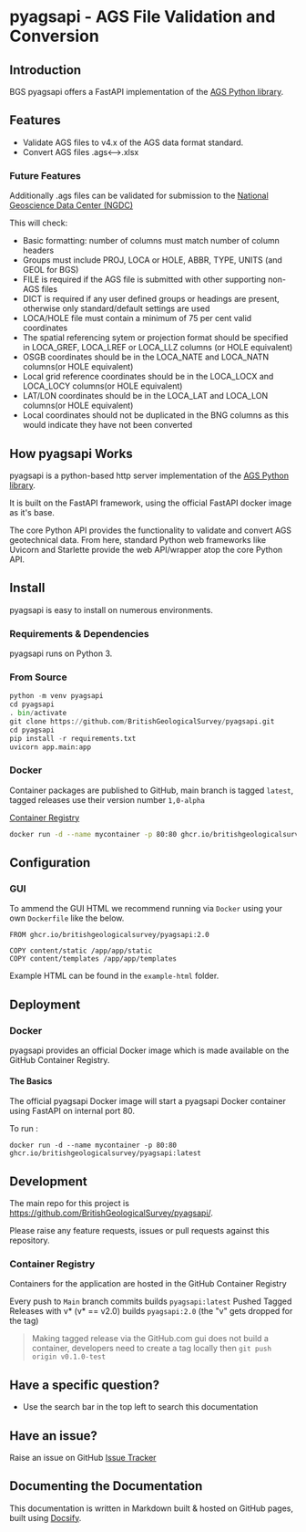 # pyagsapi - AGS File Validation and Conversion

## Introduction

BGS pyagsapi offers a FastAPI implementation of the [AGS Python library](https://gitlab.com/ags-data-format-wg/ags-python-library). 

## Features

- Validate AGS files to v4.x of the AGS data format standard. 
- Convert AGS files .ags<-->.xlsx

### Future Features 

Additionally .ags files can be validated for submission to the [National Geoscience Data Center (NGDC)](http://transfer.bgs.ac.uk/ingestion)

This will check: 

- Basic formatting: number of columns must match number of column headers
- Groups must include PROJ, LOCA or HOLE, ABBR, TYPE, UNITS (and GEOL for BGS)
- FILE is required if the AGS file is submitted with other supporting non-AGS files
- DICT is required if any user defined groups or headings are present, otherwise only standard/default settings are used
- LOCA/HOLE file must contain a minimum of 75 per cent valid coordinates
- The spatial referencing sytem or projection format should be specified in LOCA_GREF, LOCA_LREF or LOCA_LLZ columns (or HOLE equivalent)
- OSGB coordinates should be in the LOCA_NATE and LOCA_NATN columns(or HOLE equivalent)
- Local grid reference coordinates should be in the LOCA_LOCX and LOCA_LOCY columns(or HOLE equivalent)
- LAT/LON coordinates should be in the LOCA_LAT and LOCA_LON columns(or HOLE equivalent)
- Local coordinates should not be duplicated in the BNG columns as this would indicate they have not been converted

## How pyagsapi Works

pyagsapi is a python-based http server implementation of the [AGS Python library](https://gitlab.com/ags-data-format-wg/ags-python-library). 

It is built on the FastAPI framework, using the official FastAPI docker image as it's base.

The core Python API provides the functionality to validate and convert AGS geotechnical data. From here, standard Python web frameworks like Uvicorn and Starlette provide the web API/wrapper atop the core Python API.

## Install

pyagsapi is easy to install on numerous environments.

### Requirements & Dependencies

pyagsapi runs on Python 3. 

### From Source

```python
python -m venv pyagsapi
cd pyagsapi
. bin/activate
git clone https://github.com/BritishGeologicalSurvey/pyagsapi.git
cd pyagsapi
pip install -r requirements.txt
uvicorn app.main:app 
```

### Docker 

Container packages are published to GitHub, main branch is tagged `latest`, tagged releases use their version number `1,0-alpha` 

[Container Registry](https://github.com/BritishGeologicalSurvey/AGS-Validator/pkgs/container/pyagsapi)


```bash
docker run -d --name mycontainer -p 80:80 ghcr.io/britishgeologicalsurvey/pyagsapi:latest
```

## Configuration

### GUI

To ammend the GUI HTML we recommend running via `Docker` using your own `Dockerfile` like the below. 

```
FROM ghcr.io/britishgeologicalsurvey/pyagsapi:2.0

COPY content/static /app/app/static
COPY content/templates /app/app/templates
```

Example HTML can be found in the `example-html` folder. 

## Deployment

### Docker

pyagsapi provides an official Docker image which is made available on the GitHub Container Registry. 

#### The Basics

The official pyagsapi Docker image will start a pyagsapi Docker container using FastAPI on internal port 80.

To run :

```
docker run -d --name mycontainer -p 80:80 ghcr.io/britishgeologicalsurvey/pyagsapi:latest
```
## Development

The main repo for this project is https://github.com/BritishGeologicalSurvey/pyagsapi/. 

Please raise any feature requests, issues or pull requests against this repository.

### Container Registry

Containers for the application are hosted in the GitHub Container Registry  

Every push to `Main` branch commits builds `pyagsapi:latest`
Pushed Tagged Releases with v* (v* == v2.0) builds `pyagsapi:2.0` (the "v" gets dropped for the tag)

> Making tagged release via the GitHub.com gui does not build a container, developers need to create a tag locally then `git push origin v0.1.0-test`

## Have a specific question?

* Use the search bar in the top left to search this documentation

## Have an issue?

Raise an issue on GitHub [Issue Tracker](https://github.com/BritishGeologicalSurvey/pyagsapi/issues) 


## Documenting the Documentation

This documentation is written in Markdown built & hosted on GitHub
pages, built using [Docsify](https://docsify.js.org).